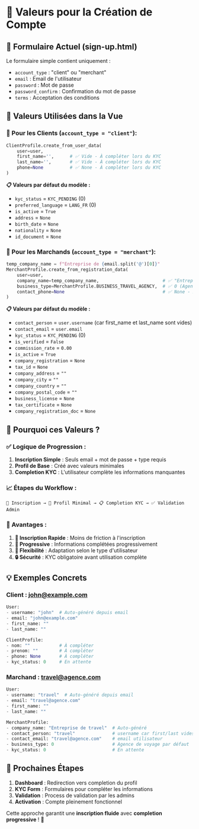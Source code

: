 # 📝 Valeurs pour la Création de Compte

## 🎯 **Formulaire Actuel (sign-up.html)**

Le formulaire simple contient uniquement :
- `account_type` : "client" ou "merchant"
- `email` : Email de l'utilisateur
- `password` : Mot de passe
- `password_confirm` : Confirmation du mot de passe
- `terms` : Acceptation des conditions

## 🔧 **Valeurs Utilisées dans la Vue**

### **👤 Pour les Clients (`account_type = "client"`):**

```python
ClientProfile.create_from_user_data(
    user=user,
    first_name='',      # ✅ Vide - À compléter lors du KYC
    last_name='',       # ✅ Vide - À compléter lors du KYC  
    phone=None          # ✅ None - À compléter lors du KYC
)
```

**📋 Valeurs par défaut du modèle :**
- `kyc_status` = `KYC_PENDING` (0)
- `preferred_language` = `LANG_FR` (0)
- `is_active` = `True`
- `address` = `None`
- `birth_date` = `None`
- `nationality` = `None`
- `id_document` = `None`

### **🏢 Pour les Marchands (`account_type = "merchant"`):**

```python
temp_company_name = f"Entreprise de {email.split('@')[0]}"
MerchantProfile.create_from_registration_data(
    user=user,
    company_name=temp_company_name,                        # ✅ "Entreprise de john" (depuis john@example.com)
    business_type=MerchantProfile.BUSINESS_TRAVEL_AGENCY,  # ✅ 0 (Agence de voyage par défaut)
    contact_phone=None                                     # ✅ None - À compléter lors du KYC
)
```

**📋 Valeurs par défaut du modèle :**
- `contact_person` = `user.username` (car first_name et last_name sont vides)
- `contact_email` = `user.email`
- `kyc_status` = `KYC_PENDING` (0)
- `is_verified` = `False`
- `commission_rate` = `0.00`
- `is_active` = `True`
- `company_registration` = `None`
- `tax_id` = `None`
- `company_address` = `""`
- `company_city` = `""`
- `company_country` = `""`
- `company_postal_code` = `""`
- `business_license` = `None`
- `tax_certificate` = `None`
- `company_registration_doc` = `None`

## 🎯 **Pourquoi ces Valeurs ?**

### **✅ Logique de Progression :**

1. **Inscription Simple** : Seuls email + mot de passe + type requis
2. **Profil de Base** : Créé avec valeurs minimales
3. **Completion KYC** : L'utilisateur complète les informations manquantes

### **📈 Étapes du Workflow :**

```
📧 Inscription → 👤 Profil Minimal → 📋 Completion KYC → ✅ Validation Admin
```

### **🔄 Avantages :**

1. **🚀 Inscription Rapide** : Moins de friction à l'inscription
2. **📝 Progressive** : Informations complétées progressivement
3. **🎯 Flexibilité** : Adaptation selon le type d'utilisateur
4. **🔒 Sécurité** : KYC obligatoire avant utilisation complète

## 💡 **Exemples Concrets**

### **Client : john@example.com**
```python
User:
- username: "john"  # Auto-généré depuis email
- email: "john@example.com"
- first_name: ""
- last_name: ""

ClientProfile:
- nom: ""           # À compléter
- prenom: ""        # À compléter  
- phone: None       # À compléter
- kyc_status: 0     # En attente
```

### **Marchand : travel@agence.com**
```python
User:
- username: "travel"  # Auto-généré depuis email
- email: "travel@agence.com"
- first_name: ""
- last_name: ""

MerchantProfile:
- company_name: "Entreprise de travel"  # Auto-généré
- contact_person: "travel"              # username car first/last vides
- contact_email: "travel@agence.com"    # email utilisateur
- business_type: 0                      # Agence de voyage par défaut
- kyc_status: 0                         # En attente
```

## 🎯 **Prochaines Étapes**

1. **Dashboard** : Redirection vers completion du profil
2. **KYC Form** : Formulaires pour compléter les informations
3. **Validation** : Process de validation par les admins
4. **Activation** : Compte pleinement fonctionnel

Cette approche garantit une **inscription fluide** avec **completion progressive** ! 🎉
